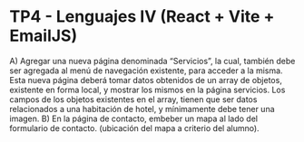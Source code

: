 # TP4 - Lenguajes IV (React + Vite + EmailJS)

A) Agregar una nueva página denominada “Servicios”, la cual, también
debe ser agregada al menú de navegación existente, para acceder a la
misma.
Esta nueva página deberá tomar datos obtenidos de un array de
objetos, existente en forma local, y mostrar los mismos en la página
servicios. Los campos de los objetos existentes en el array, tienen que
ser datos relacionados a una habitación de hotel, y mínimamente debe
tener una imagen.
B) En la página de contacto, embeber un mapa al lado del formulario de
contacto. (ubicación del mapa a criterio del alumno).
